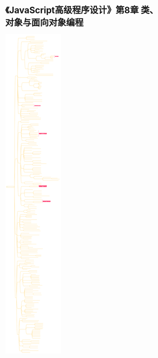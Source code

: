# 《JavaScript高级程序设计》第8章 类、对象与面向对象编程
![CHARTER8_Objects_Classes_and_Object-Oriented_Programming](./CHARTER8_Objects_Classes_and_Object-Oriented_Programming.svg)